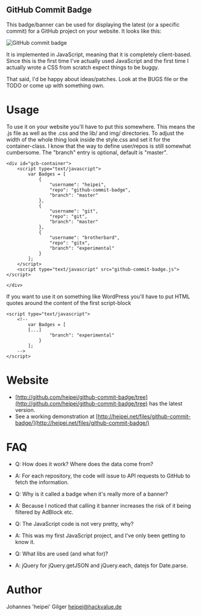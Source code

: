 GitHub Commit Badge
-------------------

This badge/banner can be used for displaying the latest (or a specific 
commit) for a GitHub project on your website. It looks like this:

<div><img src="http://heipei.github.com/github-commit-badge/github-commit-badge.png" alt="GitHub commit badge"></div>

It is implemented in JavaScript, meaning that it is completely client-based.
Since this is the first time I've actually used JavaScript and the first time I
actually wrote a CSS from scratch expect things to be buggy.

That said, I'd be happy about ideas/patches. Look at the BUGS file or the 
TODO or come up with something own.

Usage
=====

To use it on your website you'll have to put this somewhere. This means the .js 
file as well as the .css and the lib/ and img/ directories. To adjust the
width of the whole thing look inside the style.css and set it for the 
container-class. I know that the way to define user/repos is still somewhat
cumbersome. The "branch" entry is optional, default is "master".

	<div id="gcb-container">
		<script type="text/javascript">
			var Badges = [
				{
					"username": "heipei",
					"repo": "github-commit-badge",
					"branch": "master"
				},
				{
					"username": "git",
					"repo": "git",
					"branch": "master"
				},
				{
					"username": "brotherbard",
					"repo": "gitx",
					"branch": "experimental"
				}
			];
		</script>
		<script type="text/javascript" src="github-commit-badge.js"></script>	
		
	</div>

If you want to use it on something like WordPress you'll have to put HTML
quotes around the content of the first script-block 

	<script type="text/javascript">
		<!--
			var Badges = [
			[...]
					"branch": "experimental"
				}
			];
		-->
	</script>

Website
=======

* [http://github.com/heipei/github-commit-badge/tree](http://github.com/heipei/github-commit-badge/tree) has the latest version.
* See a working demonstration at [http://heipei.net/files/github-commit-badge/](http://heipei.net/files/github-commit-badge/)

FAQ
===

* Q: How does it work? Where does the data come from?
* A: For each repository, the code will issue to API requests to GitHub to fetch the information.

* Q: Why is it called a badge when it's really more of a banner?
* A: Because I noticed that calling it banner increases the risk of it being
  filtered by AdBlock etc.

* Q: The JavaScript code is not very pretty, why?
* A: This was my first JavaScript project, and I've only been getting to know it.

* Q: What libs are used (and what for)?
* A: jQuery for jQuery.getJSON and jQuery.each, datejs for Date.parse.
	
Author
======

Johannes 'heipei' Gilger <heipei@hackvalue.de>
